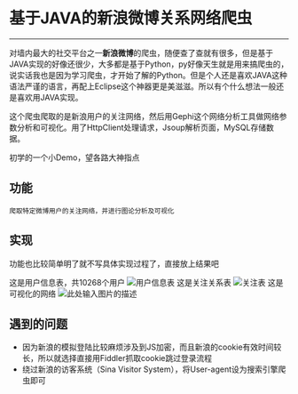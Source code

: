 # 基于JAVA的新浪微博关系网络爬虫

------
对墙内最大的社交平台之一**新浪微博**的爬虫，随便查了查就有很多，但是基于JAVA实现的好像还很少，大多都是基于Python，py好像天生就是用来搞爬虫的，说实话我也是因为学习爬虫，才开始了解的Python。但是个人还是喜欢JAVA这种语法严谨的语言，再配上Eclipse这个神器更是美滋滋。所以有个什么想法一般还是喜欢用JAVA实现。

这个爬虫爬取的是新浪用户的关注网络，然后用Gephi这个网络分析工具做网络参数分析和可视化。用了HttpClient处理请求，Jsoup解析页面，MySQL存储数据。

初学的一个小Demo，望各路大神指点

## 功能
    爬取特定微博用户的关注网络，并进行图论分析及可视化

## 实现

功能也比较简单明了就不写具体实现过程了，直接放上结果吧

这是用户信息表，共10268个用户
![用户信息表][1]
这是关注关系表
![关注表][2]
这是可视化的网络
![此处输入图片的描述][3]

## 遇到的问题

 - 因为新浪的模拟登陆比较麻烦涉及到JS加密，而且新浪的cookie有效时间较长，所以就选择直接用Fiddler抓取cookie跳过登录流程
 - 绕过新浪的访客系统（Sina Visitor System），将User-agent设为搜索引擎爬虫即可


  [1]: https://raw.githubusercontent.com/pokerfaceSad/SinaNetSpider/master/%E7%94%A8%E6%88%B7%E4%BF%A1%E6%81%AF%E8%A1%A8.png
  [2]: https://raw.githubusercontent.com/pokerfaceSad/SinaNetSpider/master/%E5%85%B3%E7%B3%BB%E8%A1%A8.png
  [3]: https://raw.githubusercontent.com/pokerfaceSad/SinaNetSpider/master/%E5%8F%AF%E8%A7%86%E5%8C%96%E7%BD%91%E7%BB%9C.png
